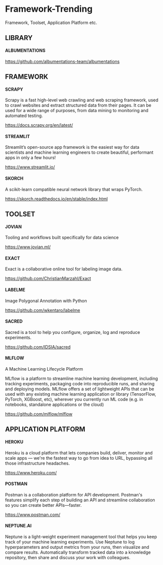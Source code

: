 # Framework-Trending
Framework, Toolset, Application Platform etc.

## LIBRARY

#### ALBUMENTATIONS

https://github.com/albumentations-team/albumentations

## FRAMEWORK

#### SCRAPY

Scrapy is a fast high-level web crawling and web scraping framework, used to crawl websites and extract structured data from their pages. It can be used for a wide range of purposes, from data mining to monitoring and automated testing.

https://docs.scrapy.org/en/latest/

#### STREAMLIT

Streamlit’s open-source app framework is the easiest way for data scientists and machine learning engineers to create beautiful, performant apps in only a few hours!

https://www.streamlit.io/

#### SKORCH

A scikit-learn compatible neural network library that wraps PyTorch.

https://skorch.readthedocs.io/en/stable/index.html

## TOOLSET

#### JOVIAN

Tooling and workflows built specifically for data science

https://www.jovian.ml/

#### EXACT

Exact is a collaborative online tool for labeling image data.

https://github.com/ChristianMarzahl/Exact

#### LABELME

Image Polygonal Annotation with Python

https://github.com/wkentaro/labelme

#### SACRED

Sacred is a tool to help you configure, organize, log and reproduce experiments. 

https://github.com/IDSIA/sacred

#### MLFLOW

A Machine Learning Lifecycle Platform

MLflow is a platform to streamline machine learning development, including tracking experiments, packaging code into reproducible runs, and sharing and deploying models. MLflow offers a set of lightweight APIs that can be used with any existing machine learning application or library (TensorFlow, PyTorch, XGBoost, etc), wherever you currently run ML code (e.g. in notebooks, standalone applications or the cloud)

https://github.com/mlflow/mlflow

## APPLICATION PLATFORM

#### HEROKU

Heroku is a cloud platform that lets companies build, deliver, monitor and scale apps — we're the fastest way to go from idea to URL, bypassing all those infrastructure headaches.

https://www.heroku.com/

#### POSTMAN

Postman is a collaboration platform for API development. Postman's features simplify each step of building an API and streamline collaboration so you can create better APIs—faster.

https://www.postman.com/

#### NEPTUNE.AI

Neptune is a light-weight experiment management tool that helps you keep track of your machine learning experiments.
Use Neptune to log hyperparameters and output metrics from your runs, then visualize and compare results. Automatically transform tracked data into a knowledge repository, then share and discuss your work with colleagues.



